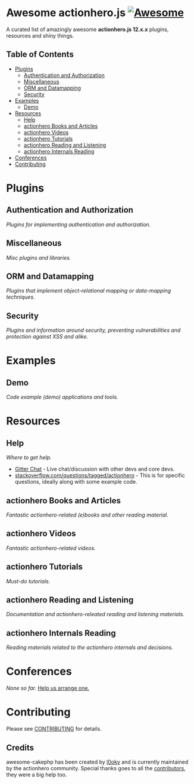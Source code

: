 # Awesome actionhero.js [![Awesome](https://cdn.rawgit.com/sindresorhus/awesome/d7305f38d29fed78fa85652e3a63e154dd8e8829/media/badge.svg)](https://github.com/sindresorhus/awesome)
A curated list of amazingly awesome **actionhero.js 12.x.x** plugins, resources and shiny things.


## Table of Contents

- [Plugins](#plugins)
	- [Authentication and Authorization](#authentication-and-authorization)
	- [Miscellaneous](#miscellaneous)
	- [ORM and Datamapping](#orm-and-datamapping)
	- [Security](#security)
- [Examples](#examples)
	- [Demo](#demo)
- [Resources](#resources)
	- [Help](#help)
	- [actionhero Books and Articles](#actionhero-books-and-articles)
	- [actionhero Videos](#actionhero-videos)
	- [actionhero Tutorials](#actionhero-tutorials)
	- [actionhero Reading and Listening](#actionhero-reading-and-listening)
	- [actionhero Internals Reading](#actionhero-internals-reading)
- [Conferences](#conferences)
- [Contributing](#contributing)


# Plugins

## Authentication and Authorization
*Plugins for implementing authentication and authorization.*

## Miscellaneous
*Misc plugins and libraries.*

## ORM and Datamapping
*Plugins that implement object-relational mapping or data-mapping techniques.*

## Security
*Plugins and information around security, preventing vulnerabilities and protection against XSS and alike.*

# Examples

## Demo
*Code example (demo) applications and tools.*

# Resources

## Help
*Where to get help.*

- [Gitter Chat](https://gitter.im/evantahler/actionhero) - Live chat/discussion with other devs and core devs.
- [stackoverflow.com/questions/tagged/actionhero](http://stackoverflow.com/questions/tagged/actionhero) - This is for specific questions, ideally along with some example code.

## actionhero Books and Articles
*Fantastic actionhero-related (e)books and other reading material.*

## actionhero Videos
*Fantastic actionhero-related videos.*

## actionhero Tutorials
*Must-do tutorials.*

## actionhero Reading and Listening
*Documentation and actionhero-releated reading and listening materials.*

## actionhero Internals Reading
*Reading materials related to the actionhero internals and decisions.*

# Conferences
*None so far.* [Help us arrange one.](https://gitter.im/evantahler/actionhero)

# Contributing
Please see [CONTRIBUTING](CONTRIBUTING.md) for details.

## Credits
awesome-cakephp has been created by [l0oky](https://github.com/l0oky) and is currently maintained by the actionhero community. Special thanks goes to all the [contributors](https://github.com/l0oky/awesome-actionhero/graphs/contributors), they were a big help too.
